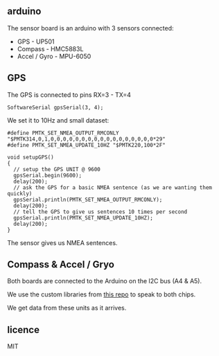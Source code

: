 arduino
-------

The sensor board is an arduino with 3 sensors connected:

 * GPS - UP501
 * Compass - HMC5883L
 * Accel / Gyro - MPU-6050

## GPS

The GPS is connected to pins RX=3 - TX=4

```
SoftwareSerial gpsSerial(3, 4);
```

We set it to 10Hz and small dataset:

```
#define PMTK_SET_NMEA_OUTPUT_RMCONLY "$PMTK314,0,1,0,0,0,0,0,0,0,0,0,0,0,0,0,0,0,0,0*29"
#define PMTK_SET_NMEA_UPDATE_10HZ "$PMTK220,100*2F"

void setupGPS()
{
  // setup the GPS UNIT @ 9600
  gpsSerial.begin(9600);
  delay(200);
  // ask the GPS for a basic NMEA sentence (as we are wanting them quickly)
  gpsSerial.println(PMTK_SET_NMEA_OUTPUT_RMCONLY);
  delay(200);
  // tell the GPS to give us sentences 10 times per second
  gpsSerial.println(PMTK_SET_NMEA_UPDATE_10HZ);
  delay(200);
}
```

The sensor gives us NMEA sentences.

## Compass & Accel / Gryo

Both boards are connected to the Arduino on the I2C bus (A4 & A5).

We use the custom libraries from [this repo](https://github.com/jrowberg/i2cdevlib) to speak to both chips.

We get data from these units as it arrives.

## licence

MIT